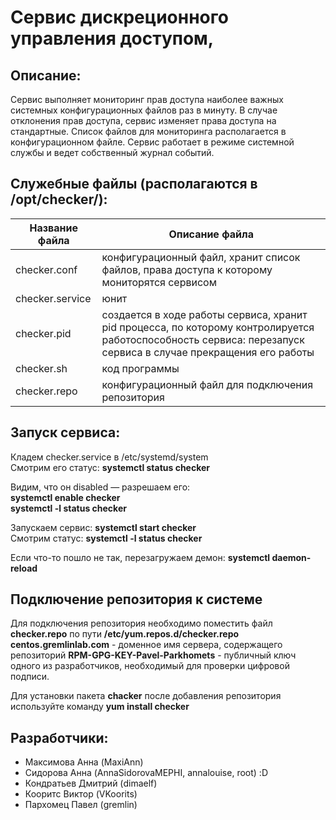 # Сервис дискреционного управления доступом, 
## Описание:
Сервис выполняет мониторинг прав доступа наиболее важных системных конфигурационных файлов раз в минуту. В случае отклонения прав доступа, сервис изменяет права доступа на стандартные. Список файлов для мониторинга располагается в конфигурационном файле. Сервис работает в режиме системной службы и ведет собственный журнал событий.

## Cлужебные файлы (располагаются в /opt/checker/):   

Название файла  | Описание файла
----------------|----------------------
checker.conf    | конфигурационный файл, хранит список файлов, права доступа к которому мониторятся сервисом
checker.service | юнит  
checker.pid     | создается в ходе работы сервиса, хранит pid процесса, по которому контролируется работоспособность сервиса: перезапуск сервиса в случае прекращения его работы
checker.sh      | код программы 
checker.repo    | конфигурационный файл для подключения репозитория

## Запуск сервиса:
Кладем checker.service в /etc/systemd/system  
Смотрим его статус: **systemctl status checker**  
  
Видим, что он disabled — разрешаем его:  
**systemctl enable checker**  
**systemctl -l status checker**

Запускаем сервис: **systemctl start checker**  
Смотрим статус:  **systemctl -l status checker**  

Если что-то пошло не так, перезагружаем демон: **systemctl daemon-reload**  

## Подключение репозитория к системе
Для подключения репозитория необходимо поместить файл **checker.repo** по пути **/etc/yum.repos.d/checker.repo**
**centos.gremlinlab.com** - доменное имя сервера, содержащего репозиторий
**RPM-GPG-KEY-Pavel-Parkhomets** - публичный ключ одного из разработчиков, необходимый для проверки цифровой подписи.

Для установки пакета **chacker** после добавления репозитория используйте команду
**yum install checker**



## Разработчики:
- Максимова Анна (MaxiAnn)
- Сидорова  Анна (AnnaSidorovaMEPHI, annalouise, root) :D
- Кондратьев Дмитрий (dimaelf)
- Кооритс Виктор (VKoorits)
- Пархомец Павел (gremlin)


